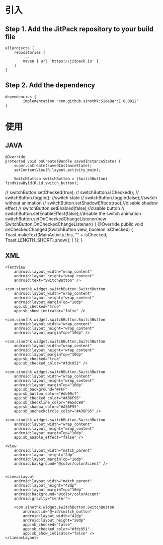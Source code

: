 # 引入
## Step 1. Add the JitPack repository to your build file

	allprojects {
		repositories {
			...
			maven { url 'https://jitpack.io' }
		}
	}
  
## Step 2. Add the dependency

	dependencies {
	        implementation 'com.github.sinothk:SideBar:1.0.0912'
	}


# 使用
## JAVA

    @Override
    protected void onCreate(Bundle savedInstanceState) {
        super.onCreate(savedInstanceState);
        setContentView(R.layout.activity_main);

        SwitchButton switchButton = (SwitchButton) findViewById(R.id.switch_button);
//        switchButton.setChecked(true);
//        switchButton.isChecked();
//        switchButton.toggle();     //switch state
//        switchButton.toggle(false);//switch without animation
//        switchButton.setShadowEffect(true);//disable shadow effect
//        switchButton.setEnabled(false);//disable button
//        switchButton.setEnableEffect(false);//disable the switch animation
        switchButton.setOnCheckedChangeListener(new SwitchButton.OnCheckedChangeListener() {
            @Override
            public void onCheckedChanged(SwitchButton view, boolean isChecked) {
                Toast.makeText(MainActivity.this, "" + isChecked, Toast.LENGTH_SHORT).show();
            }
        });
    }

## XML

<LinearLayout xmlns:android="http://schemas.android.com/apk/res/android"
    xmlns:app="http://schemas.android.com/apk/res-auto"
    xmlns:tools="http://schemas.android.com/tools"
    android:layout_width="match_parent"
    android:layout_height="match_parent"
    android:gravity="center"
    android:orientation="vertical"
    tools:context=".MainActivity">

    <TextView
        android:layout_width="wrap_content"
        android:layout_height="wrap_content"
        android:text="SwitchButton" />

    <com.sinothk.widget.switchButton.SwitchButton
        android:layout_width="wrap_content"
        android:layout_height="wrap_content"
        android:layout_marginTop="10dp"
        app:sb_checked="true"
        app:sb_show_indicator="false" />

    <com.sinothk.widget.switchButton.SwitchButton
        android:layout_width="wrap_content"
        android:layout_height="wrap_content"
        android:layout_marginTop="10dp" />

    <com.sinothk.widget.switchButton.SwitchButton
        android:layout_width="wrap_content"
        android:layout_height="wrap_content"
        android:layout_marginTop="10dp"
        app:sb_checked="true"
        app:sb_checked_color="#fdc951" />

    <com.sinothk.widget.switchButton.SwitchButton
        android:layout_width="wrap_content"
        android:layout_height="wrap_content"
        android:layout_marginTop="10dp"
        app:sb_background="#FFF"
        app:sb_button_color="#db99c7"
        app:sb_checked_color="#A36F95"
        app:sb_checkline_color="#a5dc88"
        app:sb_shadow_color="#A36F95"
        app:sb_uncheckcircle_color="#A36F95" />

    <com.sinothk.widget.switchButton.SwitchButton
        android:layout_width="wrap_content"
        android:layout_height="wrap_content"
        android:layout_marginTop="10dp"
        app:sb_enable_effect="false" />

    <View
        android:layout_width="match_parent"
        android:layout_height="2dp"
        android:layout_marginTop="10dp"
        android:background="@color/colorAccent" />


    <LinearLayout
        android:layout_width="match_parent"
        android:layout_height="42dp"
        android:layout_marginTop="10dp"
        android:background="@color/colorAccent"
        android:gravity="center">

        <com.sinothk.widget.switchButton.SwitchButton
            android:id="@+id/switch_button"
            android:layout_width="42dp"
            android:layout_height="28dp"
            app:sb_checked="false"
            app:sb_checked_color="#fdc951"
            app:sb_show_indicator="false" />
    </LinearLayout>


</LinearLayout>
